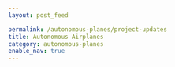 ```yaml
---
layout: post_feed

permalink: /autonomous-planes/project-updates
title: Autonomous Airplanes
category: autonomous-planes
enable_nav: true
---
```

